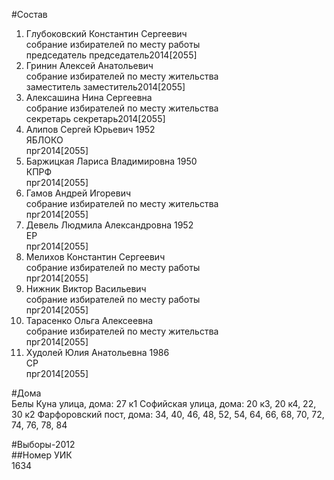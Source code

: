 #Состав  
1. Глубоковский Константин Сергеевич  
    собрание избирателей по месту работы  
    председатель председатель2014[2055]  
2. Гринин Алексей Анатольевич  
    собрание избирателей по месту жительства  
    заместитель заместитель2014[2055]  
3. Алексашина Нина Сергеевна  
    собрание избирателей по месту жительства  
    секретарь секретарь2014[2055]  
4. Алипов Сергей Юрьевич 1952  
    ЯБЛОКО  
    прг2014[2055]  
5. Баржицкая Лариса Владимировна 1950  
    КПРФ  
    прг2014[2055]  
6. Гамов Андрей Игоревич  
    собрание избирателей по месту жительства  
    прг2014[2055]  
7. Девель Людмила Александровна 1952  
    ЕР  
    прг2014[2055]  
8. Мелихов Константин Сергеевич  
    собрание избирателей по месту работы  
    прг2014[2055]  
9. Нижник Виктор Васильевич  
    собрание избирателей по месту работы  
    прг2014[2055]  
10. Тарасенко Ольга Алексеевна  
    собрание избирателей по месту жительства  
    прг2014[2055]  
11. Худолей Юлия Анатольевна 1986  
    СР  
    прг2014[2055]  
  
#Дома  
Белы Куна улица, дома: 27 к1 Софийская улица, дома: 20 к3, 20 к4, 22, 30 к2 Фарфоровский пост, дома: 34, 40, 46, 48, 52, 54, 64, 66, 68, 70, 72, 74, 76, 78, 84  
  
#Выборы-2012  
##Номер УИК  
1634  
